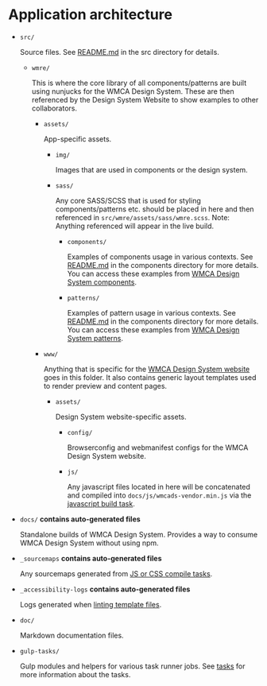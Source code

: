 # Application architecture

- `src/`

  Source files. See [README.md](../../src/README.md) in the src directory for details.

  - `wmre/`

    This is where the core library of all components/patterns are built using nunjucks for the WMCA Design System. These are then referenced by the Design System Website to show examples to other collaborators.

    - `assets/`

      App-specific assets.

      - `img/`

        Images that are used in components or the design system.

      - `sass/`

        Any core SASS/SCSS that is used for styling components/patterns etc. should be placed in here and then referenced in `src/wmre/assets/sass/wmre.scss`. Note: Anything referenced will appear in the live build.

        - `components/`

          Examples of components usage in various contexts. See [README.md](../../src/components/README.md) in the components directory for more details. You can access these examples from [WMCA Design System components](http://localhost:3000/components/).

        - `patterns/`

          Examples of pattern usage in various contexts. See [README.md](../../src/components/README.md) in the components directory for more details. You can access these examples from [WMCA Design System patterns](http://localhost:3000/patterns/).

    - `www/`

      Anything that is specific for the [WMCA Design System website](http://localhost:3000) goes in this folder. It also contains generic layout templates used to render preview and content pages.

      - `assets/`

        Design System website-specific assets.

        - `config/`

          Browserconfig and webmanifest configs for the WMCA Design System website.

        - `js/`

          Any javascript files located in here will be concatenated and compiled into `docs/js/wmcads-vendor.min.js` via the [javascript build task](tasks.md#markdown-header-141-scripts-javascript).

- `docs/` **contains auto-generated files**

  Standalone builds of WMCA Design System. Provides a way to consume WMCA Design System without using npm.

- `_sourcemaps` **contains auto-generated files**

  Any sourcemaps generated from [JS or CSS compile tasks](tasks#markdown-header-14-building).

- `_accessibility-logs` **contains auto-generated files**

  Logs generated when [linting template files](tasks.md#markdown-header-122-templates-html).

* `doc/`

  Markdown documentation files.

* `gulp-tasks/`

  Gulp modules and helpers for various task runner jobs. See [tasks](tasks.md) for more information about the tasks.
